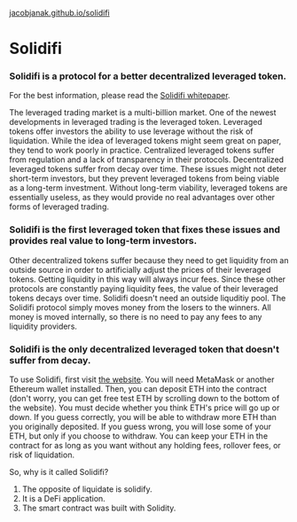 [jacobjanak.github.io/solidifi](https://jacobjanak.github.io/solidifi/)

# Solidifi

### Solidifi is a protocol for a better decentralized leveraged token.

For the best information, please read the [Solidifi whitepaper](./whitepaper.pdf).

The leveraged trading market is a multi-billion market. One of the newest developments in leveraged trading is the leveraged token. Leveraged tokens offer investors the ability to use leverage without the risk of liquidation. While the idea of leveraged tokens might seem great on paper, they tend to work poorly in practice. Centralized leveraged tokens suffer from regulation and a lack of transparency in their protocols. Decentralized leveraged tokens suffer from decay over time. These issues might not deter short-term investors, but they prevent leveraged tokens from being viable as a long-term investment. Without long-term viability, leveraged tokens are essentially useless, as they would provide no real advantages over other forms of leveraged trading.

### Solidifi is the first leveraged token that fixes these issues and provides real value to long-term investors.

Other decentralized tokens suffer because they need to get liquidity from an outside source in order to artificially adjust the prices of their leveraged tokens. Getting liquidity in this way will always incur fees. Since these other protocols are constantly paying liquidity fees, the value of their leveraged tokens decays over time. Solidifi doesn't need an outside liquditiy pool. The Solidifi protocol simply moves money from the losers to the winners. All money is moved internally, so there is no need to pay any fees to any liquidity providers.

### Solidifi is the only decentralized leveraged token that doesn't suffer from decay.

To use Solidifi, first visit [the website](https://jacobjanak.github.io/solidifi/). You will need MetaMask or another Ethereum wallet installed. Then, you can deposit ETH into the contract (don't worry, you can get free test ETH by scrolling down to the bottom of the website). You must decide whether you think ETH's price will go up or down. If you guess correctly, you will be able to withdraw more ETH than you originally deposited. If you guess wrong, you will lose some of your ETH, but only if you choose to withdraw. You can keep your ETH in the contract for as long as you want without any holding fees, rollover fees, or risk of liquidation.

So, why is it called Solidifi?
1. The opposite of liquidate is solidify.
2. It is a DeFi application.
3. The smart contract was built with Solidity.
